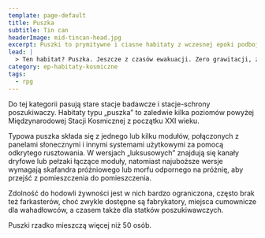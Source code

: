 ```yaml
---
template: page-default
title: Puszka
subtitle: Tin can
headerImage: mid-tincan-head.jpg
excerpt: Puszki to prymitywne i ciasne habitaty z wczesnej epoki podboju kosmosu
lead: |
  > Ten habitat? Puszka. Jeszcze z czasów ewakuacji. Zero grawitacji, zero prywatności, pełno kurzu. Ale jak nie masz repu, to lepsze to niż dryfować luzem.
category: ep-habitaty-kosmiczne
tags: 
  - rpg
---
```

Do tej kategorii pasują stare stacje badawcze i stacje-schrony poszukiwaczy. Habitaty typu „puszka” to zaledwie kilka poziomów powyżej Międzynarodowej Stacji Kosmicznej z początku XXI wieku.

Typowa puszka składa się z jednego lub kilku modułów, połączonych z panelami słonecznymi i innymi systemami użytkowymi za pomocą odkrytego rusztowania. W wersjach „luksusowych” znajdują się kanały dryfowe lub pełzaki łączące moduły, natomiast najuboższe wersje wymagają skafandra próżniowego lub morfu odpornego na próżnię, aby przejść z pomieszczenia do pomieszczenia.

Zdolność do hodowli żywności jest w nich bardzo ograniczona, często brak też farkasterów, choć zwykle dostępne są fabrykatory, miejsca cumownicze dla wahadłowców, a czasem także dla statków poszukiwawczych.

Puszki rzadko mieszczą więcej niż 50 osób.
